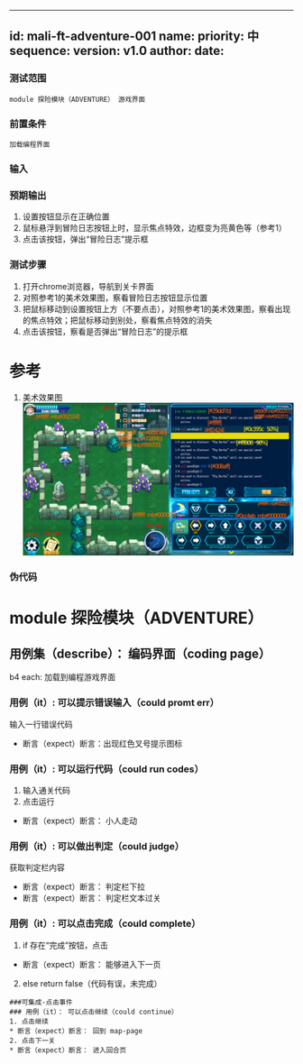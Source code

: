 --------
id: mali-ft-adventure-001
name: 
priority: 中
sequence: 
version: v1.0
author: 
date: 
--------
### 测试范围
    module 探险模块（ADVENTURE） 游戏界面
### 前置条件
    加载编程界面
### 输入

### 预期输出
1. 设置按钮显示在正确位置
2. 鼠标悬浮到冒险日志按钮上时，显示焦点特效，边框变为亮黄色等（参考1）
3. 点击该按钮，弹出“冒险日志”提示框


### 测试步骤
1. 打开chrome浏览器，导航到关卡界面
2. 对照参考1的美术效果图，察看冒险日志按钮显示位置
3. 把鼠标移动到设置按钮上方（不要点击），对照参考1的美术效果图，察看出现的焦点特效；把鼠标移动到别处，察看焦点特效的消失
4. 点击该按钮，察看是否弹出“冒险日志”的提示框

# 参考
1. 美术效果图
![界面](./战斗主界面.png)

### 伪代码
# module 探险模块（ADVENTURE）

## 用例集（describe）： 编码界面（coding page）
b4 each: 加载到编程游戏界面
### 用例（it）: 可以提示错误输入（could promt err）
输入一行错误代码
* 断言（expect）断言：出现红色叉号提示图标
### 用例（it）: 可以运行代码（could run codes）
1. 输入通关代码
2. 点击运行
* 断言（expect）断言： 小人走动
### 用例（it）: 可以做出判定（could judge）
获取判定栏内容
* 断言（expect）断言： 判定栏下拉
* 断言（expect）断言： 判定栏文本过关
### 用例（it）: 可以点击完成（could complete） 
1. if 存在“完成”按钮，点击
* 断言（expect）断言： 能够进入下一页
2. else return false（代码有误，未完成）
```
###可集成-点击事件
### 用例（it）： 可以点击继续（could continue）
1. 点击继续
* 断言（expect）断言： 回到 map-page
2. 点击下一关
* 断言（expect）断言： 进入回合页
```